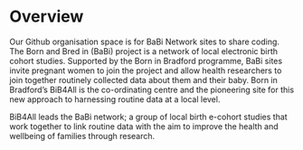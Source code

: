 # Overview

Our Github organisation space is for BaBi Network sites to share coding. The Born and Bred in (BaBi) project is a network of local electronic birth cohort studies. Supported by the Born in Bradford programme, BaBi sites invite pregnant women to join the project and allow health researchers to join together routinely collected data about them and their baby. Born in Bradford’s BiB4All is the co-ordinating centre and the pioneering site for this new approach to harnessing routine data at a local level. 

BiB4All leads the BaBi network; a group of local birth e-cohort studies that work together to link routine data with the aim to improve the health and wellbeing of families through research.

